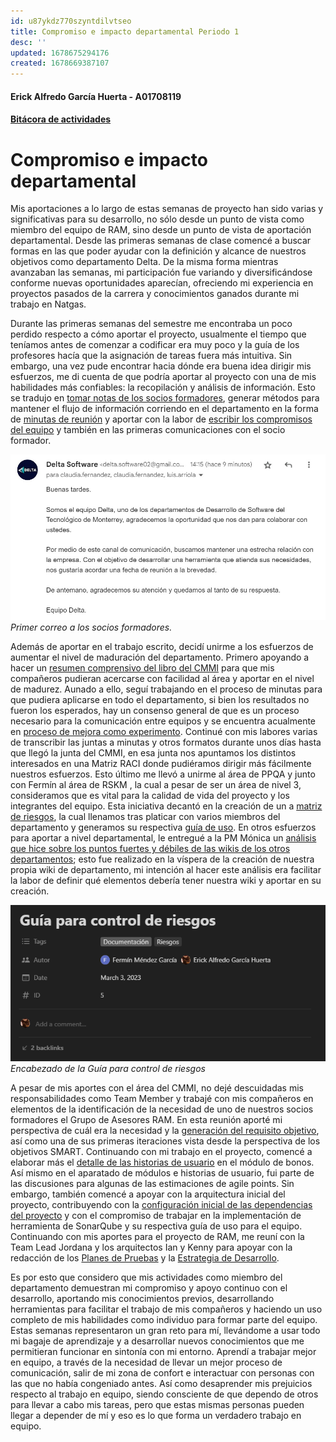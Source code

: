 ```yaml
---
id: u87ykdz770szyntdilvtseo
title: Compromiso e impacto departamental Periodo 1
desc: ''
updated: 1678675294176
created: 1678669387107
---
```

#### Erick Alfredo García Huerta - A01708119

#### [Bitácora de actividades](/SextoSemestre.Bit%C3%A1cora%20de%20actividades.md)
###

# Compromiso e impacto departamental
Mis aportaciones a lo largo de estas semanas de proyecto han sido varias y significativas para su desarrollo, no sólo desde un punto de vista como miembro del equipo de RAM, sino desde un punto de vista de aportación departamental. Desde las primeras semanas de clase comencé a buscar formas en las que poder ayudar con la definición y alcance de nuestros objetivos como departamento Delta. De la misma forma mientras avanzaban las semanas, mi participación fue variando y diversificándose conforme nuevas oportunidades aparecían, ofreciendo mi experiencia en proyectos pasados de la carrera y conocimientos ganados durante mi trabajo en Natgas.

Durante las primeras semanas del semestre me encontraba un poco perdido respecto a cómo aportar el proyecto, usualmente el tiempo que teníamos antes de comenzar a codificar era muy poco y la guía de los profesores hacía que la asignación de tareas fuera más intuitiva. Sin embargo, una vez pude encontrar hacia dónde era buena idea dirigir mis esfuerzos, me di cuenta de que podría aportar al proyecto con una de mis habilidades más confiables: la recopilación y análisis de información. Esto se tradujo en [tomar notas de los socios formadores](/SextoSemestre.NotasPresentaci%C3%B3nSF.md), generar métodos para mantener el flujo de información corriendo en el departamento en la forma de [minutas de reunión](https://quilted-kryptops-ea6.notion.site/Minutas-Departamentales-8d810c8e772248e3aed9f8e60ffad3e7) y aportar con la labor de [escribir los compromisos del equipo](https://www.figma.com/file/Fc4oQqmy2sco7dFfveXxvM/Acuerdos-de-Equipo?node-id=6%3A98) y también en las primeras comunicaciones con el socio formador.

![](/assets/SextoSemestre/EvidenciaCorreoSocioFormador.jpg)
_Primer correo a los socios formadores._

Además de aportar en el trabajo escrito, decidí unirme a los esfuerzos de aumentar el nivel de maduración del departamento. Primero apoyando a hacer un [resumen comprensivo del libro del CMMI](/SextoSemestre.Apuntes%20Libro%20CMMI.md) para que mis compañeros pudieran acercarse con facilidad al área y aportar en el nivel de madurez. Aunado a ello, seguí trabajando en el proceso de minutas para que pudiera aplicarse en todo el departamento, si bien los resultados no fueron los esperados, hay un consenso general de que es un proceso necesario para la comunicación entre equipos y se encuentra acualmente en [proceso de mejora como experimento](https://quilted-kryptops-ea6.notion.site/Minutas-12a98d3801904ad3a360d105c79fb6a8). Continué con mis labores varias de transcribir las juntas a minutas y otros formatos durante unos días hasta que llegó la junta del CMMI, en esa junta nos apuntamos los distintos interesados en una Matriz RACI donde pudiéramos dirigir más fácilmente nuestros esfuerzos. Esto último me llevó a unirme al área de PPQA y junto con Fermín al área de RSKM , la cual a pesar de ser un área de nivel 3, consideramos que es vital para la calidad de vida del proyecto y los integrantes del equipo. Esta iniciativa decantó en la creación de un a [matriz de riesgos](https://docs.google.com/spreadsheets/d/1f3BQOKItZ1KHzMdbKvSrA0auMifAFjAvYuA8AYWhzbg/edit#gid=1635779277), la cual llenamos tras platicar con varios miembros del departamento y generamos su respectiva [guía de uso](https://www.notion.so/Gu-a-para-control-de-riesgos-131d45fd5be74c50a9f43f6946857a99?pvs=4). En otros esfuerzos para aportar a nivel departamental, le entregué a la PM Mónica un [análisis que hice sobre los puntos fuertes y débiles de las wikis de los otros departamentos](/SextoSemestre.Otras%20Wikis.md); esto fue realizado en la víspera de la creación de nuestra propia wiki de departamento, mi intención al hacer este análisis era facilitar la labor de definir qué elementos debería tener nuestra wiki y aportar en su creación.

![](/assets/CMMI/GuiaRSKMCMMI.png)
_Encabezado de la Guía para control de riesgos_

A pesar de mis aportes con el área del CMMI, no dejé descuidadas mis responsabilidades como Team Member y trabajé con mis compañeros en elementos de la identificación de la necesidad de uno de nuestros socios formadores el Grupo de Asesores RAM. En esta reunión aporté mi perspectiva de cuál era la necesidad y la [generación del requisito objetivo](https://docs.google.com/document/d/1FkV-xZ-sY4xmN3D1ipIwma0IQc3pZzCV/edit#heading=h.1t3h5sf), así como una de sus primeras iteraciones vista desde la perspectiva de los objetivos SMART. Continuando con mi trabajo en el proyecto, comencé a elaborar más el [detalle de las historias de usuario](https://docs.google.com/spreadsheets/d/1ijuDjWE1UxtgRoeekSNPiPbB5AByjpyzYiSnwvLzQ4Q/edit#gid=1894978090) en el módulo de bonos. Así mismo en el aparatado de módulos e historias de usuario, fui parte de las discusiones para algunas de las estimaciones de agile points. Sin embargo, también comencé a apoyar con la arquitectura inicial del proyecto, contribuyendo con la [configuración inicial de las dependencias del proyecto](https://github.com/softwaredelta/GNP/pull/5) y con el compromiso de trabajar en la implementación de herramienta de SonarQube y su respectiva guía de uso para el equipo. Continuando con mis aportes para el proyecto de RAM, me reuní con la Team Lead Jordana y los arquitectos Ian y Kenny para apoyar con la redacción de los [Planes de Pruebas](https://docs.google.com/document/d/13Ub3k908YH7pWSOpf6mqaAesZNet_VYGvESK7Xjj7uE/edit#heading=h.4j3hgyfovkc9) y la [Estrategia de Desarrollo](https://docs.google.com/document/d/1i2c4oAHjBRshqRIUYf7K2OPRgWhPAzzbINtI5Yk5cAE/edit#heading=h.4j3hgyfovkc9).

Es por esto que considero que mis actividades como miembro del departamento demuestran mi compromiso y apoyo continuo con el desarrollo, aportando mis conocimientos previos, desarrollando herramientas para facilitar el trabajo de mis compañeros y haciendo un uso completo de mis habilidades como individuo para formar parte del equipo. Estas semanas representaron un gran reto para mí, llevándome a usar todo mi bagaje de aprendizaje y a desarrollar nuevos conocimientos que me permitieran funcionar en sintonía con mi entorno. Aprendí a trabajar mejor en equipo, a través de la necesidad de llevar un mejor proceso de comunicación, salir de mi zona de confort e interactuar con personas con las que no había congeniado antes. Así como desaprender mis prejuicios respecto al trabajo en equipo, siendo consciente de que dependo de otros para llevar a cabo mis tareas, pero que estas mismas personas pueden llegar a depender de mí y eso es lo que forma un verdadero trabajo en equipo.
